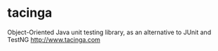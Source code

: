 # tacinga
Object-Oriented Java unit testing library, as an alternative to JUnit and TestNG http://www.tacinga.com
